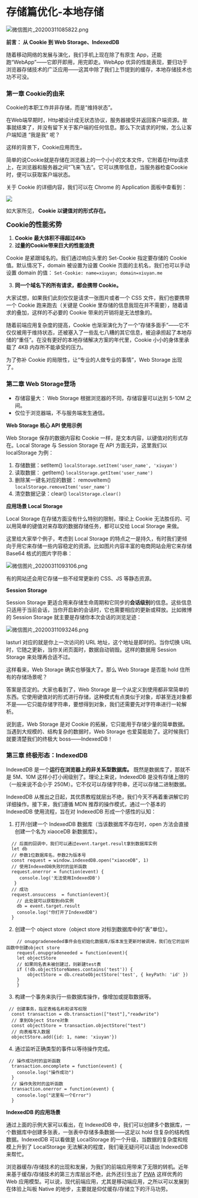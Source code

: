 # 存储篇优化-本地存储

![微信图片_20200311085822.png](https://i.loli.net/2020/03/11/qj3f6rEitGD5T4C.png)

<b> 前言： 从 Cookie 到 Web Storage、IndexedDB </b>

随着移动网络的发展与演化，我们手机上现在除了有原生 App，还能跑“WebApp”——它即开即用，用完即走。WebApp 优异的性能表现，要归功于浏览器存储技术的广泛应用——这其中除了我们上节提到的缓存，本地存储技术也功不可没。

<h3>第一章 Cookie的由来</h3>

Cookie的本职工作并非存储，而是“维持状态”。

在Web端早期时，Http被设计成无状态协议，服务器接受并返回客户端资源。故事就结束了，并没有留下关于客户端的任何信息。那么下次请求的时候，怎么让客户端知道 “我是我” 呢？

这样的背景下，Cookie应用而生。

简单的说Cookie就是存储在浏览器上的一个小小的文本文件，它附着在Http请求上，在浏览器和服务器之间“飞来飞去”。它可以携带信息，当服务器检查Cookie时，便可以获取客户端状态。

关于 Cookie 的详细内容，我们可以在 Chrome 的 Application 面板中查看到：

![](https://i.loli.net/2020/03/11/H3ijKLWBOl4dFeM.png)

如大家所见，<b> Cookie 以键值对的形式存在。 </b>

<font size=4><b>Cookie的性能劣势</b></font>

1. <b>Cookie 最大体积不得超过4Kb </b>
2. <b>过量的Cookie带来巨大的性能浪费 </b>

Cookie 是紧跟域名的。我们通过响应头里的 Set-Cookie 指定要存储的 Cookie 值。默认情况下，domain 被设置为设置 Cookie 页面的主机名，我们也可以手动设置 domain 的值：
``` Set-Cookie: name=xiuyan; domain=xiuyan.me ```

3. <b>同一个域名下的所有请求，都会携带 Cookie。</b>

大家试想，如果我们此刻仅仅是请求一张图片或者一个 CSS 文件，我们也要携带一个 Cookie 跑来跑去（关键是 Cookie 里存储的信息我现在并不需要），随着请求的叠加，这样的不必要的 Cookie 带来的开销将是无法想象的。

随着前端应用复杂度的提高，Cookie 也渐渐演化为了一个“存储多面手”——它不仅仅被用于维持状态，还被塞入了一些乱七八糟的其它信息，被迫承担起了本地存储的“重任”。在没有更好的本地存储解决方案的年代里，Cookie 小小的身体里承载了 4KB 内存所不能承受的压力。

为了弥补 Cookie 的局限性，让“专业的人做专业的事情”，Web Storage 出现了。

<h3>第二章 Web Storage登场</h3>

- 存储容量大： Web Storage 根据浏览器的不同，存储容量可以达到 5-10M 之间。
- 仅位于浏览器端，不与服务端发生通信。


<b> Web Storage 核心 API 使用示例 </b>

Web Storage 保存的数据内容和 Cookie 一样，是文本内容，以键值对的形式存在。Local Storage 与 Session Storage 在 API 方面无异，这里我们以 localStorage 为例：

1. 存储数据：setItem()   ``` localStorage.setItem('user_name', 'xiuyan') ```
2. 读取数据： getItem()     ``` localStorage.getItem('user_name') ```
3. 删除某一键名对应的数据： removeItem()     ``` localStorage.removeItem('user_name') ```
4. 清空数据记录：clear()     ``` localStorage.clear() ```

<b> 应用场景 </b>
<b> Local Storage </b>

Local Storage 在存储方面没有什么特别的限制，理论上 Cookie 无法胜任的、可以用简单的键值对来存取的数据存储任务，都可以交给 Local Storage 来做。

这里给大家举个例子，考虑到 Local Storage 的特点之一是持久，有时我们更倾向于用它来存储一些内容稳定的资源。比如图片内容丰富的电商网站会用它来存储 Base64 格式的图片字符串：

![微信图片_20200311093106.png](https://i.loli.net/2020/03/11/MQF5LNjugkBUVGf.png)

有的网站还会用它存储一些不经常更新的 CSS、JS 等静态资源。

<b> Session Storage </b>

Session Storage 更适合用来存储生命周期和它同步的<b>会话级别</b>的信息。这些信息只适用于当前会话，当你开启新的会话时，它也需要相应的更新或释放。比如微博的 Session Storage 就主要是存储你本次会话的浏览足迹：

![微信图片_20200311093246.png](https://i.loli.net/2020/03/11/jpHKFJrcNz8oaIh.png)

lasturl 对应的就是你上一次访问的 URL 地址，这个地址是即时的。当你切换 URL 时，它随之更新，当你关闭页面时，数据自动销毁。这样的数据用 Session Storage 来处理再合适不过。

这样看来，Web Storage 确实也够强大了。那么 Web Storage 是否能 hold 住所有的存储场景呢？

答案是否定的。大家也看到了，Web Storage 是一个从定义到使用都非常简单的东西。它使用键值对的形式进行存储，这种模式有点类似于对象，却甚至连对象都不是——它只能存储字符串，要想得到对象，我们还需要先对字符串进行一轮解析。

说到底，Web Storage 是对 Cookie 的拓展，它只能用于存储少量的简单数据。当遇到大规模的、结构复杂的数据时，Web Storage 也爱莫能助了。这时候我们就要清楚我们的终极大 boss——IndexedDB！


<h3>第三章 终极形态：IndexedDB</h3>

IndexedDB 是一个<b>运行在浏览器上的非关系型数据库。</b> 既然是数据库了，那就不是 5M、10M 这样小打小闹级别了。理论上来说，IndexedDB 是没有存储上限的（一般来说不会小于 250M）。它不仅可以存储字符串，还可以存储二进制数据。

IndexedDB 从推出之日起，其优质教程就层出不绝，我们今天不再着重讲解它的详细操作。接下来，我们遵循 MDN 推荐的操作模式，通过一个基本的 IndexedDB 使用流程，旨在对 IndexedDB 形成一个感性的认知：

1. 打开/创建一个 IndexedDB 数据库（当该数据库不存在时，open 方法会直接创建一个名为 xiaoceDB 新数据库）。

```
  // 后面的回调中，我们可以通过event.target.result拿到数据库实例
  let db
  // 参数1位数据库名，参数2为版本号
  const request = window.indexedDB.open("xiaoceDB", 1)
  // 使用IndexedDB失败时的监听函数
  request.onerror = function(event) {
     console.log('无法使用IndexedDB')
   }
  // 成功
  request.onsuccess  = function(event){
    // 此处就可以获取到db实例
    db = event.target.result
    console.log("你打开了IndexedDB")
  }
```

2. 创建一个 object store（object store 对标到数据库中的“表”单位）。
```
    // onupgradeneeded事件会在初始化数据库/版本发生更新时被调用，我们在它的监听函数中创建object store
    request.onupgradeneeded = function(event){
    let objectStore
    // 如果同名表未被创建过，则新建test表
    if (!db.objectStoreNames.contains('test')) {
        objectStore = db.createObjectStore('test', { keyPath: 'id' })
    }
    }  
```

3. 构建一个事务来执行一些数据库操作，像增加或提取数据等。
```
 // 创建事务，指定表格名称和读写权限
  const transaction = db.transaction(["test"],"readwrite")
  // 拿到Object Store对象
  const objectStore = transaction.objectStore("test")
  // 向表格写入数据
  objectStore.add({id: 1, name: 'xiuyan'})
```

4. 通过监听正确类型的事件以等待操作完成。

```
 // 操作成功时的监听函数
  transaction.oncomplete = function(event) {
    console.log("操作成功")
  }
  // 操作失败时的监听函数
  transaction.onerror = function(event) {
    console.log("这里有一个Error")
  }
```

<b> IndexedDB 的应用场景 </b>

通过上面的示例大家可以看出，在 IndexedDB 中，我们可以创建多个数据库，一个数据库中创建多张表，一张表中存储多条数据——这足以 hold 住复杂的结构性数据。IndexedDB 可以看做是 LocalStorage 的一个升级，当数据的复杂度和规模上升到了 LocalStorage 无法解决的程度，我们毫无疑问可以请出 IndexedDB 来帮忙。

浏览器缓存/存储技术的出现和发展，为我们的前端应用带来了无限的转机。近年来基于缓存/存储技术的第三方库层出不绝，此外还衍生出了 [PWA](https://lavas.baidu.com/pwa) 这样优秀的 Web 应用模型。可以说，现代前端应用，尤其是移动端应用，之所以可以发展到在体验上叫板 Native 的地步，主要就是仰仗缓存/存储立下的汗马功劳。